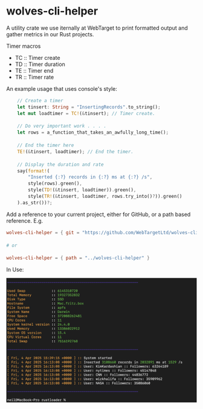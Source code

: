 # wolves-cli-helper
A utility crate we use iternally at WebTarget to print formatted output and gather metrics in our Rust projects.

Timer macros 
- TC :: Timer create
- TD :: Timer duration
- TE :: Timer end
- TR :: Timer rate

An example usage that uses console's style:

```rust
    // Create a timer
    let tinsert: String = "InsertingRecords".to_string();
    let mut loadtimer = TC!(&tinsert); // Timer create.

    // Do very important work . . . .
    let rows = a_function_that_takes_an_awfully_long_time();

    // End the timer here
    TE!(&tinsert, loadtimer); // End the timer.

    // Display the duration and rate
    say(format!(
        "Inserted {:?} records in {:?} ms at {:?} /s",
        style(rows).green(),
        style(TD!(&tinsert, loadtimer)).green(),
        style(TR!(&tinsert, loadtimer, rows.try_into()?)).green()
    ).as_str())?;

```
Add a reference to your current project, either for GitHub, or a path based reference. E.g.

```toml
wolves-cli-helper = { git = "https://github.com/WebTargetLtd/wolves-cli-helper" }

# or

wolves-cli-helper = { path = "../wolves-cli-helper" }
```

In Use:

![alt text](images/cli.png)
